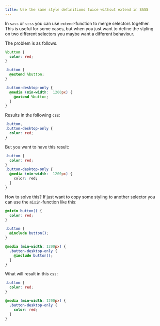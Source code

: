 ```yaml
---
title: Use the same style definitions twice without extend in SASS
---
```


In `sass` or `scss` you can use `extend`-function to merge selectors together.
This is useful for some cases, but when you just want to define the styling on
two different selectors you maybe want a different behaviour.

The problem is as follows.

```scss
%button {
  color: red;
}

.button {
  @extend %button;
}

.button-desktop-only {
  @media (min-width:  1200px) {
    @extend %button;
  }
}
```

Results in the following `css`:

```css
.button,
.button-desktop-only {
  color: red;
}
```

But you want to have this result:

```css
.button {
  color: red;
}
.button-desktop-only {
  @media (min-width:  1200px) {
    color: red;
  }
}
```

How to solve this?  If just want to copy some styling to another selector you 
can use the `mixin`-function like this:

```scss
@mixin button() {
  color: red;
}

.button {
  @include button();
}

@media (min-width: 1200px) {
  .button-desktop-only {
    @include button();
  }
}
```

What will result in this `css`:

```css
.button {
  color: red;
}

@media (min-width: 1200px) {
  .button-desktop-only {
    color: red;
  }
}
```
